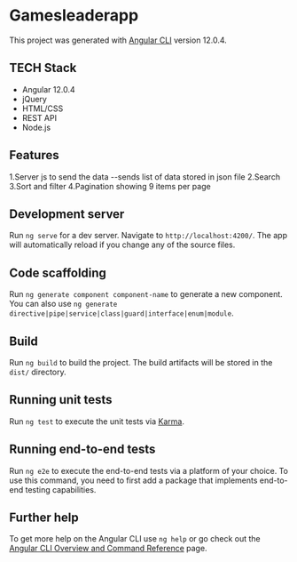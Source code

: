 # Gamesleaderapp

This project was generated with [Angular CLI](https://github.com/angular/angular-cli) version 12.0.4.

## TECH Stack

* Angular 12.0.4
* jQuery
* HTML/CSS
* REST API
* Node.js

## Features 

 1.Server js to send the data
    --sends list of data stored in json file
 2.Search
 3.Sort and filter
 4.Pagination showing 9 items per page 

## Development server

Run `ng serve` for a dev server. Navigate to `http://localhost:4200/`. The app will automatically reload if you change any of the source files.

## Code scaffolding

Run `ng generate component component-name` to generate a new component. You can also use `ng generate directive|pipe|service|class|guard|interface|enum|module`.

## Build

Run `ng build` to build the project. The build artifacts will be stored in the `dist/` directory.

## Running unit tests

Run `ng test` to execute the unit tests via [Karma](https://karma-runner.github.io).

## Running end-to-end tests

Run `ng e2e` to execute the end-to-end tests via a platform of your choice. To use this command, you need to first add a package that implements end-to-end testing capabilities.

## Further help

To get more help on the Angular CLI use `ng help` or go check out the [Angular CLI Overview and Command Reference](https://angular.io/cli) page.
